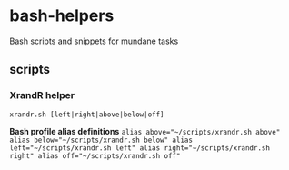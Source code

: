 # bash-helpers
Bash scripts and snippets for mundane tasks

## scripts

### XrandR helper
`xrandr.sh [left|right|above|below|off]`

**Bash profile alias definitions**
`alias above="~/scripts/xrandr.sh above"
alias below="~/scripts/xrandr.sh below"
alias left="~/scripts/xrandr.sh left"
alias right="~/scripts/xrandr.sh right"
alias off="~/scripts/xrandr.sh off"`

